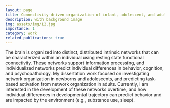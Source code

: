 ```yaml
---
layout: page
title: Connectivity-driven organization of infant, adolescent, and adult brains
description: with background image
img: assets/img/12.jpg
importance: 1
category: work
related_publications: true
---
```


The brain is organized into distinct, distributed intrinsic networks that can be characterized within an individual using resting state functional connectivity. These networks support information processing, and individualized networks predict individual differences in behavior, cognition, and psychopathology. My dissertation work focused on investigating network organization in newborns and adolescents, and predicting task-based activation from network organization in adults. Currently, I am interested in the development of these networks overtime, and how individual differences in developmental trajectory can predict behavior and are impacted by the environment (e.g., substance use, sleep).
